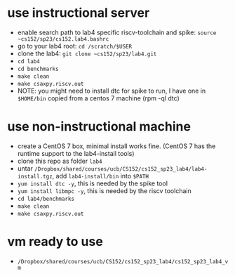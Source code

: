 # use instructional server
* enable search path to lab4 specific riscv-toolchain and spike: `source ~cs152/sp23/cs152.lab4.bashrc`
* go to your lab4 root: `cd /scratch/$USER`
* clone the lab4: `git clone ~cs152/sp23/lab4.git`
* `cd lab4`
* `cd benchmarks`
* `make clean`
* `make csaxpy.riscv.out`
* NOTE: you might need to install dtc for spike to run, I have one in `$HOME/bin` copied from a centos 7 machine (rpm -ql dtc)

# use non-instructional machine
* create a CentOS 7 box, minimal install works fine. (CentOS 7 has the runtime support to the lab4-install tools)
* clone this repo as folder `lab4`
* untar `/Dropbox/shared/courses/ucb/CS152/cs152_sp23_lab4/lab4-install.tgz`, add `lab4-install/bin` into `$PATH`
* `yum install dtc -y`, this is needed by the spike tool
* `yum install libmpc -y`, this is needed by the riscv toolchain
* `cd lab4/benchmarks`
* `make clean`
* `make csaxpy.riscv.out`

# vm ready to use
* `/Dropbox/shared/courses/ucb/CS152/cs152_sp23_lab4/cs152_sp23_lab4_vm`
